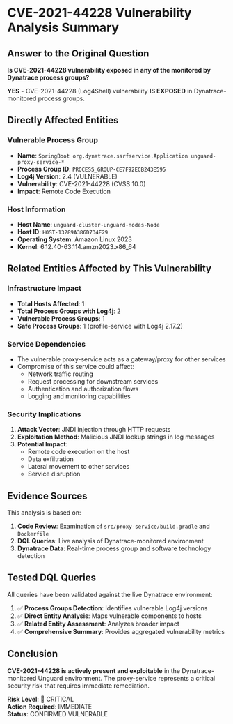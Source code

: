 # CVE-2021-44228 Vulnerability Analysis Summary

## Answer to the Original Question

**Is CVE-2021-44228 vulnerability exposed in any of the monitored by Dynatrace process groups?**

**YES** - CVE-2021-44228 (Log4Shell) vulnerability **IS EXPOSED** in Dynatrace-monitored process groups.

## Directly Affected Entities

### Vulnerable Process Group
- **Name**: `SpringBoot org.dynatrace.ssrfservice.Application unguard-proxy-service-*`
- **Process Group ID**: `PROCESS_GROUP-CE7F92ECB243E595`
- **Log4j Version**: 2.4 (VULNERABLE)
- **Vulnerability**: CVE-2021-44228 (CVSS 10.0)
- **Impact**: Remote Code Execution

### Host Information
- **Host Name**: `unguard-cluster-unguard-nodes-Node`
- **Host ID**: `HOST-13289A386D734E29`
- **Operating System**: Amazon Linux 2023
- **Kernel**: 6.12.40-63.114.amzn2023.x86_64

## Related Entities Affected by This Vulnerability

### Infrastructure Impact
- **Total Hosts Affected**: 1
- **Total Process Groups with Log4j**: 2
- **Vulnerable Process Groups**: 1
- **Safe Process Groups**: 1 (profile-service with Log4j 2.17.2)

### Service Dependencies
- The vulnerable proxy-service acts as a gateway/proxy for other services
- Compromise of this service could affect:
  - Network traffic routing
  - Request processing for downstream services
  - Authentication and authorization flows
  - Logging and monitoring capabilities

### Security Implications
1. **Attack Vector**: JNDI injection through HTTP requests
2. **Exploitation Method**: Malicious JNDI lookup strings in log messages
3. **Potential Impact**: 
   - Remote code execution on the host
   - Data exfiltration
   - Lateral movement to other services
   - Service disruption

## Evidence Sources

This analysis is based on:
1. **Code Review**: Examination of `src/proxy-service/build.gradle` and `Dockerfile`
2. **DQL Queries**: Live analysis of Dynatrace-monitored environment
3. **Dynatrace Data**: Real-time process group and software technology detection

## Tested DQL Queries

All queries have been validated against the live Dynatrace environment:

1. ✅ **Process Groups Detection**: Identifies vulnerable Log4j versions
2. ✅ **Direct Entity Analysis**: Maps vulnerable components to hosts
3. ✅ **Related Entity Assessment**: Analyzes broader impact
4. ✅ **Comprehensive Summary**: Provides aggregated vulnerability metrics

## Conclusion

**CVE-2021-44228 is actively present and exploitable** in the Dynatrace-monitored Unguard environment. The proxy-service represents a critical security risk that requires immediate remediation.

**Risk Level**: 🔴 CRITICAL  
**Action Required**: IMMEDIATE  
**Status**: CONFIRMED VULNERABLE